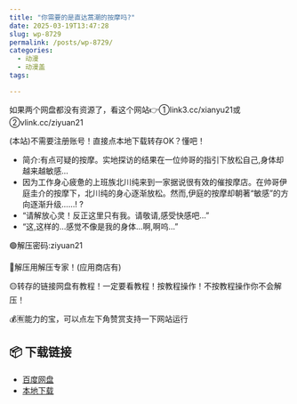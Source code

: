 ```yaml
---
title: "你需要的是直达蒿潮的按摩吗?"
date: 2025-03-19T13:47:28
slug: wp-8729
permalink: /posts/wp-8729/
categories:
  - 动漫
  - 动漫盖
tags:

---
```


如果两个网盘都没有资源了，看这个网站👉①link3.cc/xianyu21或②vlink.cc/ziyuan21

(本站)不需要注册账号！直接点本地下载转存OK？懂吧！

*   简介:有点可疑的按摩。实地探访的结果在一位帅哥的指引下放松自己,身体却越来越敏感…
*   因为工作身心疲惫的上班族北川纯来到一家据说很有效的催按摩店。在帅哥伊庭圭介的按摩下，北川纯的身心逐渐放松。然而,伊庭的按摩却朝著“敏感”的方向逐渐升级……! ?
*   “请解放心灵！反正这里只有我。请敬请,感受快感吧…”
*   “这,这样的…感觉不像是我的身体…啊,啊呜…”

🟢解压密码:ziyuan21

🔵解压用解压专家！(应用商店有)

🟡转存的链接网盘有教程！一定要看教程！按教程操作！不按教程操作你不会解压！

💰🈶能力的宝，可以点左下角赞赏支持一下网站运行

## 📦 下载链接
- [百度网盘](https://blziyuan21.com/pay-download/8729?key=d3f1e21c95&down_id=0)
- [本地下载](https://blziyuan21.com/pay-download/8729?key=d3f1e21c95&down_id=1)

